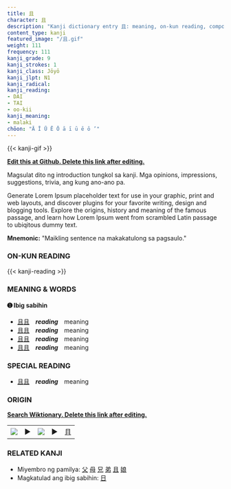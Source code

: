 ```yaml
---
title: 且
character: 且
description: "Kanji dictionary entry 且: meaning, on-kun reading, compounds, origin, related kanji"
content_type: kanji
featured_image: "/且.gif"
weight: 111
frequency: 111
kanji_grade: 9
kanji_strokes: 1
kanji_class: Jōyō
kanji_jlpt: N1
kanji_radical: 
kanji_reading: 
- DAI
- TAI
- oo-kii
kanji_meaning:
- malaki
chōon: "Ā Ī Ū Ē Ō ā ī ū ē ō ’"
---
```

[//]: # (Don't edit the line below. Kanji animated GIF code is automatically generated.)
{{< kanji-gif >}}

[//]: # (Edit below this line.)

**[Edit this at Github. Delete this link after editing.](https://github.com/tim0g/tim/tree/main/content/kanji/且/index.md)**

Magsulat dito ng introduction tungkol sa kanji. Mga opinions, impressions, suggestions, trivia, ang kung ano-ano pa.

Generate Lorem Ipsum placeholder text for use in your graphic, print and web layouts, and discover plugins for your favorite writing, design and blogging tools. Explore the origins, history and meaning of the famous passage, and learn how Lorem Ipsum went from scrambled Latin passage to ubiqitous dummy text.
 
**Mnemonic:** "Maikling sentence na makakatulong sa pagsaulo."

### ON-KUN READING

[//]: # (Don't edit the line below. ON-KUN READING code is automatically generated.)
{{< kanji-reading >}}

### MEANING & WORDS

#### ➊ **Ibig sabihin**
  - [且](../且)[且](../且)　***reading***　meaning
  - [且](../且)[且](../且)　***reading***　meaning
  - [且](../且)[且](../且)　***reading***　meaning
  - [且](../且)[且](../且)　***reading***　meaning

### SPECIAL READING
  - [且](../且)[且](../且)　***reading***　meaning

### ORIGIN

**[Search Wiktionary. Delete this link after editing.](https://wiktionary.org/wiki/且)**
<table class="kanji-table"><tr><td>
<img src="60px-且-bronze.svg.png">
</td><td>▶</td><td>
<img src="60px-且-oracle.svg.png">
</td><td>▶</td>
<td class="kanji-origin">且</td>
</tr></table>

### RELATED KANJI
- Miyembro ng pamilya: [父](../父) [母](../母) [兄](../兄) [弟](../弟) [且](../且) [娘](../娘)
- Magkatulad ang ibig sabihin: [日](../日)
